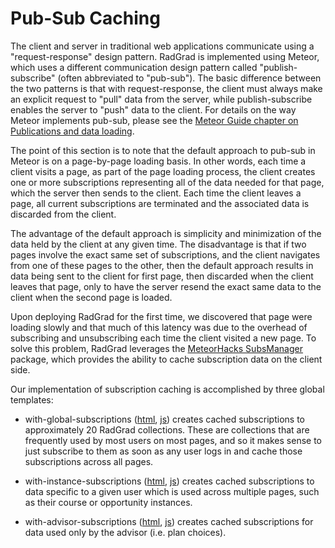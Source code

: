 # Pub-Sub Caching

The client and server in traditional web applications communicate using a "request-response" design pattern. RadGrad is implemented using Meteor, which uses a different communication design pattern called "publish-subscribe" (often abbreviated to "pub-sub").  The basic difference between the two patterns is that with request-response, the client must always make an explicit request to "pull" data from the server, while publish-subscribe enables the server to "push" data to the client. For details on the way Meteor implements pub-sub, please see the [Meteor Guide chapter on Publications and data loading](https://guide.meteor.com/data-loading.html).

The point of this section is to note that the default approach to pub-sub in Meteor is on a page-by-page loading basis. In other words, each time a client visits a page, as part of the page loading process, the client creates one or more subscriptions representing all of the data needed for that page, which the server then sends to the client.  Each time the client leaves a page, all current subscriptions are terminated and the associated data is discarded from the client.

The advantage of the default approach is simplicity and minimization of the data held by the client at any given time. The disadvantage is that if two pages involve the exact same set of subscriptions, and the client navigates from one of these pages to the other, then the default approach results in data being sent to the client for first page, then discarded when the client leaves that page, only to have the server resend the exact same data to the client when the second page is loaded.

Upon deploying RadGrad for the first time, we discovered that page were loading slowly and that much of this latency was due to the overhead of subscribing and unsubscribing each time the client visited a new page.  To solve this problem, RadGrad leverages the [MeteorHacks SubsManager](https://github.com/kadirahq/subs-manager) package, which provides the ability to cache subscription data on the client side. 

Our implementation of subscription caching is accomplished by three global templates:

  * with-global-subscriptions ([html](https://github.com/radgrad/radgrad/blob/master/app/imports/ui/layouts/shared/with-global-subscriptions.html), [js](https://github.com/radgrad/radgrad/blob/master/app/imports/ui/layouts/shared/with-global-subscriptions.js)) creates cached subscriptions to approximately 20 RadGrad collections. These are collections that are frequently used by most users on most pages, and so it makes sense to just subscribe to them as soon as any user logs in and cache those subscriptions across all pages. 
  
  * with-instance-subscriptions ([html](https://github.com/radgrad/radgrad/blob/master/app/imports/ui/layouts/shared/with-instance-subscriptions.html), [js](https://github.com/radgrad/radgrad/blob/master/app/imports/ui/layouts/shared/with-instance-subscriptions.js)) creates cached subscriptions to data specific to a given user which is used across multiple pages, such as their course or opportunity instances.  
  
  * with-advisor-subscriptions ([html](https://github.com/radgrad/radgrad/blob/master/app/imports/ui/layouts/shared/with-advisor-subscriptions.html), [js](https://github.com/radgrad/radgrad/blob/master/app/imports/ui/layouts/shared/with-advisor-subscriptions.js)) creates cached subscriptions for data used only by the advisor (i.e. plan choices).

